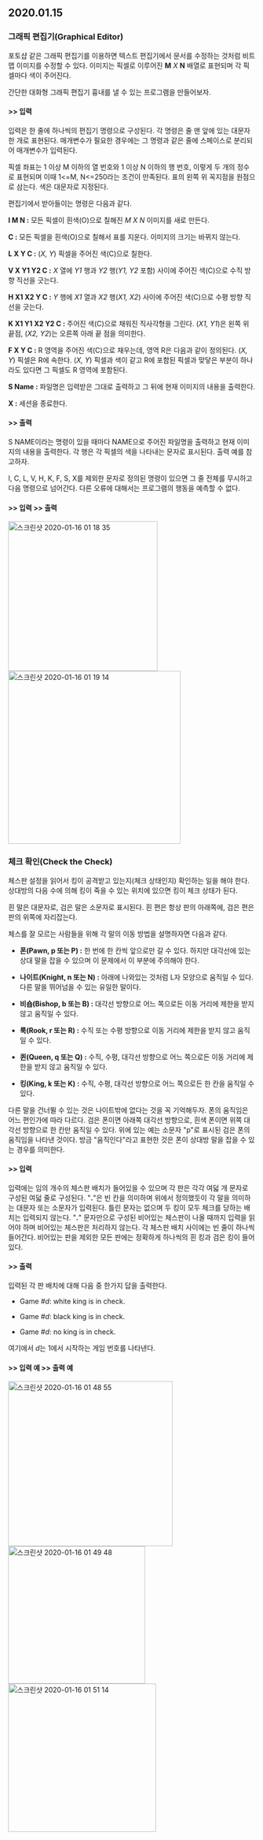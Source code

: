 ## 2020.01.15

### 그래픽 편집기(Graphical Editor)

포토샵 같은 그래픽 편집기를 이용하면 텍스트 편집기에서 문서를 수정하는 것처럼 비트맵 이미지를 수정할 수 있다. 이미지는 픽셀로 이루어진 <b>M</b> <i>X</i> <b>N</b> 배열로 표현되며 각 픽셀마다 색이 주어진다.

간단한 대화형 그래픽 편집기 흉내를 낼 수 있는 프로그램을 만들어보자.

#### >> 입력

입력은 한 줄에 하나씩의 편집기 명령으로 구성된다. 각 명령은 줄 맨 앞에 있는 대문자 한 개로 표현된다. 매개변수가 필요한 경우에는 그 명령과 같은 줄에 스페이스로 분리되어 매개변수가 입력된다.

픽셀 좌표는 1 이상 M 이하의 열 번호와 1 이상 N 이하의 행 번호, 이렇게 두 개의 정수로 표현되며 이때 1<=M, N<=250라는 조건이 만족된다. 표의 왼쪽 위 꼭지점을 원점으로 삼는다. 색은 대문자로 지정된다.

편집기에서 받아들이는 명령은 다음과 같다.

<b> I M N :</b> 모든 픽셀이 흰색(O)으로 칠해진 <i>M X N</i> 이미지를 새로 만든다.

<b>C :</b> 모든 픽셀을 흰색(O)으로 칠해서 표를 지운다. 이미지의 크기는 바뀌지 않는다.

<b>L X Y C :</b> (<i>X, Y</i>) 픽셀을 주어진 색(C)으로 칠한다.

<b>V X Y1 Y2 C :</b> <i>X</i> 열에 <i>Y1</i> 행과 <i>Y2</i> 행(<i>Y1, Y2</i> 포함) 사이에 주어진 색(C)으로 수직 방향 직선을 긋는다.

<b>H X1 X2 Y C :</b> <i>Y</i> 행에 <i>X1</i> 열과 <i>X2</i> 행(<i>X1, X2</i>) 사이에 주어진 색(C)으로 수평 방향 직선을 긋는다.

<b>K X1 Y1 X2 Y2 C :</b> 주어진 색(C)으로 채워진 직사각형을 그린다. (<i>X1, Y1</i>)은 왼쪽 위 끝점, (<i>X2, Y2</i>)는 오른쪽 아래 끝 점을 의미한다.

<b>F X Y C :</b> R 영역을 주어진 색(C)으로 채우는데, 영역 R은 다음과 같이 정의된다. (<i>X, Y</i>) 픽셀은 R에 속한다. (<i>X, Y</i>) 픽셀과 색이 같고 R에 포함된 픽셀과 맞닿은 부분이 하나라도 있다면 그 픽셀도 R 영역에 포함된다.

<b>S Name :</b> 파일명은 입력받은 그대로 출력하고 그 뒤에 현재 이미지의 내용을 출력한다.

<b>X :</b> 세션을 종료한다.

#### >> 출력

S NAME이라는 명령이 있을 때마다 NAME으로 주어진 파일명을 출력하고 현재 이미지의 내용을 출력한다. 각 행은 각 픽셀의 색을 나타내는 문자로 표시된다. 출력 예를 참고하자.

I, C, L, V, H, K, F, S, X를 제외한 문자로 정의된 명령이 있으면 그 줄 전체를 무시하고 다음 명령으로 넘어간다. 다른 오류에 대해서는 프로그램의 행동을 예측할 수 없다.

#### >> 입력											>> 출력

<img width="304" alt="스크린샷 2020-01-16 01 18 35" src="https://user-images.githubusercontent.com/50854729/72450804-4d84ef80-37fe-11ea-8774-f52f7e731ade.png">
<img width="351" alt="스크린샷 2020-01-16 01 19 14" src="https://user-images.githubusercontent.com/50854729/72450972-9341b800-37fe-11ea-835d-445d7f9eacc3.png">

### 체크 확인(Check the Check)

체스판 설정을 읽어서 킹이 공격받고 있는지(체크 상태인지) 확인하는 일을 해야 한다. 상대방의 다음 수에 의해 킹이 죽을 수 있는 위치에 있으면 킹이 체크 상태가 된다.

흰 말은 대문자로, 검은 말은 소문자로 표시된다. 흰 편은 항상 판의 아래쪽에, 검은 편은 판의 위쪽에 자리잡는다.

체스를 잘 모르는 사람들을 위해 각 말의 이동 방법을 설명하자면 다음과 같다.

* <b>폰(Pawn, p 또는 P) :</b> 한 번에 한 칸씩 앞으로만 갈 수 있다. 하지만 대각선에 있는 상대 말을 잡을 수 있으며 이 문제에서 이 부분에 주의해야 한다.

* <b>나이트(Knight, n 또는 N) :</b> 아래에 나와있는 것처럼 L자 모양으로 움직일 수 있다. 다른 말을 뛰어넘을 수 있는 유일한 말이다.

* <b>비숍(Bishop, b 또는 B) :</b> 대각선 방향으로 어느 쪽으로든 이동 거리에 제한을 받지 않고 움직일 수 있다.

* <b>룩(Rook, r 또는 R) :</b> 수직 또는 수평 방향으로 이동 거리에 제한을 받지 않고 움직일 수 있다.

* <b>퀸(Queen, q 또는 Q) :</b> 수직, 수평, 대각선 방향으로 어느 쪽으로든 이동 거리에 제한을 받지 않고 움직일 수 있다.

* <b>킹(King, k 또는 K) :</b> 수직, 수평, 대각선 방향으로 어느 쪽으로든 한 칸을 움직일 수 있다.

다른 말을 건너뛸 수 있는 것은 나이트밖에 없다는 것을 꼭 기억해두자. 폰의 움직임은 어느 편인가에 따라 다르다. 검은 폰이면 아래쪽 대각선 방향으로, 흰색 폰이면 위쪽 대각선 방향으로 한 칸만 움직일 수 있다. 위에 있는 예는 소문자 "p"로 표시된 검은 폰의 움직임을 나타낸 것이다. 방금 "움직인다"라고 표현한 것은 폰이 상대방 말을 잡을 수 있는 경우를 의미한다.

#### >> 입력

입력에는 임의 개수의 체스판 배치가 들어있을 수 있으며 각 판은 각각 여덟 개 문자로 구성된 여덟 줄로 구성된다. "<b>.</b>"은 빈 칸을 의미하며 위에서 정의했듯이 각 말을 의미하는 대문자 또는 소문자가 입력된다. 틀린 문자는 없으며 두 킹이 모두 체크를 당하는 배치는 입력되지 않는다. "<b>.</b>" 문자만으로 구성된 비어있는 체스판이 나올 때까지 입력을 읽어야 하며 비어있는 체스판은 처리하지 않는다. 각 체스판 배치 사이에는 빈 줄이 하나씩 들어간다. 비어있는 판을 제외한 모든 판에는 정확하게 하나씩의 흰 킹과 검은 킹이 들어있다.

#### >> 출력

입력된 각 판 배치에 대해 다음 중 한가지 답을 출력한다.

* Game #<i>d</i>: white king is in check.

* Game #<i>d</i>: black king is in check.

* Game #<i>d</i>: no king is in check.

여기에서 <i>d</i>는 1에서 시작하는 게임 번호를 나타낸다.

#### >> 입력 예										>> 출력 예

<img width="335" alt="스크린샷 2020-01-16 01 48 55" src="https://user-images.githubusercontent.com/50854729/72453634-c25a2880-3802-11ea-8db0-0a30f6ba961f.png">

<img width="279" alt="스크린샷 2020-01-16 01 49 48" src="https://user-images.githubusercontent.com/50854729/72453650-c9813680-3802-11ea-918e-153361dcd4c7.png">

<img width="301" alt="스크린샷 2020-01-16 01 51 14" src="https://user-images.githubusercontent.com/50854729/72453665-d00fae00-3802-11ea-82de-805617c3d4f3.png">